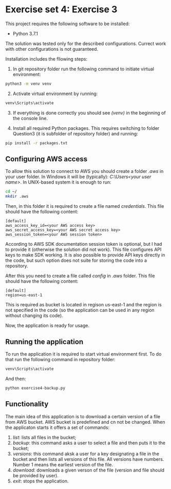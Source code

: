 # Exercise set 4: Exercise 3

This project requires the following software to be installed:

* Python 3.7.1

The solution was tested only for the described configurations. Currect work with other configurations is not guaranteed.

Installation includes the fllowing steps:
1. In git repository folder run the following command to initiate virtual environment:

```bash
python3 -m venv venv
```

2. Activate virtual environment by running:

```bash
venv\Scripts\activate
```

3. If everything is done correctly you should see *(venv)* in the beginning of the console line.

4. Install all required Python packages. This requires switching to folder Question3 (it is subfolder of repository folder) and running:

```bash
pip install -r packages.txt
```

## Configuring AWS access

To allow this solution to connect to AWS you should create a folder *.aws* in your user folder. In Windows it will be (typically): *C:\Users\<your user name>*. In UNIX-based system it is enough to run:

```bash
cd ~/
mkdir .aws
```
Then, in this folder it is required to create a file named *credentials*. This file should have the following content:

```
[default]
aws_access_key_id=<your AWS access key>
aws_secret_access_key=<your AWS secret access key>
aws_session_token=<your AWS session token>
```

According to AWS SDK documentation session token is optional, but I had to provide it (otherwise the solution did not work). This file configures API keys to make SDK working. It is also possible to provide API keys directly in the code, but such option does not suite for storing the code into a repository.

After this you need to create a file called *config* in *.aws* folder. This file should have the following content:

```
[default]
region=us-east-1
```

This is required as bucket is located in regison us-east-1 and the region is not specified in the code (so the application can be used in any region without changing its code).

Now, the application is ready for usage.

## Running the application

To run the application it is required to start virtual environment first. To do that run the following command in repository folder:

```bash
venv\Scripts\activate
```

And then:

```bash
python exercise4-backup.py
```

## Functionality

The main idea of this application is to download a certain version of a file from AWS bucket. AWS bucket is predefined and cn not be changed. When the applicaton starts it offers a set of commands:

1. *list*: lists all files in the bucket;
1. *backup*: this command asks a user to select a file and then puts it to the bucket;
1. *versions*: this command aksk a user for a key designating a file in the bucket and then lists all versions of this file. All versions have numbers. Number 1 means the earliest version of the file.
1. *download*: downloads a given verson of the file (version and file should be provided by user).
1. *exit*: stops the application.